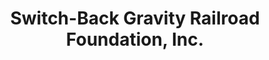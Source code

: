 ---
layout: repo
title: "Switch-Back Gravity Railroad Foundation, Inc."
id: 13892
permalink: repos/13892/
---